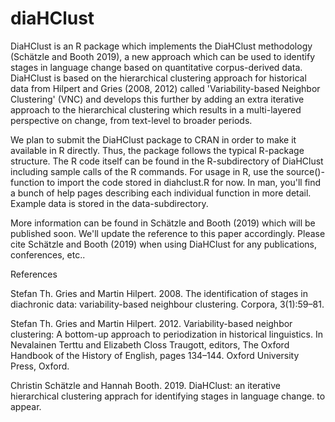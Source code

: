# diaHClust

DiaHClust is an R package which implements the DiaHClust methodology (Schätzle and Booth 2019), 
    a new approach which can be used to identify stages in language change based on quantitative corpus-derived data. 
    DiaHClust is based on the hierarchical clustering approach for historical data from Hilpert and Gries (2008, 2012) 
    called 'Variability-based Neighbor Clustering' (VNC) and develops this further by adding an extra iterative approach 
    to the hierarchical clustering which results in a multi-layered perspective on change, from text-level to broader periods.

We plan to submit the DiaHClust package to CRAN in order to make it available in R directly. Thus, the package follows the typical R-package structure. The R code itself can be found in the R-subdirectory of DiaHClust including sample calls of the R commands. For usage in R, use the source()-function to import the code stored in diahclust.R for now. In man, you'll find a bunch of help pages describing each individual function in more detail. Example data is stored in the data-subdirectory. 
 
More information can be found in Schätzle and Booth (2019) which will be published soon. We'll update the reference to this paper accordingly. Please cite Schätzle and Booth (2019) when using DiaHClust for any publications, conferences, etc..


 
References 

Stefan Th. Gries and Martin Hilpert. 2008. The identification of stages in diachronic data: variability-based neighbour clustering. Corpora, 3(1):59–81. 

Stefan Th. Gries and Martin Hilpert. 2012. Variability-based neighbor clustering: A bottom-up approach to periodization in historical linguistics. In Nevalainen Terttu and Elizabeth Closs Traugott, editors, The Oxford Handbook of the History of English, pages 134–144. Oxford University Press, Oxford. 

Christin Schätzle and Hannah Booth. 2019. DiaHClust: an iterative hierarchical clustering apprach for identifying stages in language change. to appear.
